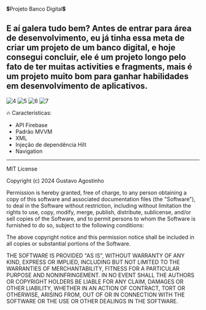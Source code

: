 💲Projeto Banco Digital💲 

E aí galera tudo bem? Antes de entrar para área de desenvolvimento, eu já tinha essa meta de criar um projeto de um banco digital,
e hoje consegui concluir, ele é um projeto longo pelo fato de ter muitas activities e fragments, mais é um projeto muito bom para ganhar habilidades em desenvolvimento de aplicativos.
----------------------------------------------------------------------------------------------------------------------------------------------------------------------------------------
![4](https://github.com/user-attachments/assets/afdca2f7-3c3e-425f-9ada-b55b729c2c5d)
![5](https://github.com/user-attachments/assets/3d47ce27-1f4f-4492-8c6d-7a2047522ed2)
![6](https://github.com/user-attachments/assets/2f3862dd-de05-4916-a4e2-60fab5d07724)
![7](https://github.com/user-attachments/assets/54d4c62f-6df9-48da-a31a-7fb7d5c349a9)


🔥 Características:

- API Firebase
- Padrão MVVM
- XML
- Injeção de dependência Hilt
- Navigation
----------------------------------------------------------------------------------------------------------------------------------------------------------------------------------------
MIT License

Copyright (c) 2024 Gustavo Agostinho

Permission is hereby granted, free of charge, to any person obtaining a copy of this software and associated documentation files (the "Software"), to deal in the Software without restriction, including without limitation the rights to use, copy, modify, merge, publish, distribute, sublicense, and/or sell copies of the Software, and to permit persons to whom the Software is furnished to do so, subject to the following conditions:

The above copyright notice and this permission notice shall be included in all copies or substantial portions of the Software.

THE SOFTWARE IS PROVIDED "AS IS", WITHOUT WARRANTY OF ANY KIND, EXPRESS OR IMPLIED, INCLUDING BUT NOT LIMITED TO THE WARRANTIES OF MERCHANTABILITY, FITNESS FOR A PARTICULAR PURPOSE AND NONINFRINGEMENT. IN NO EVENT SHALL THE AUTHORS OR COPYRIGHT HOLDERS BE LIABLE FOR ANY CLAIM, DAMAGES OR OTHER LIABILITY, WHETHER IN AN ACTION OF CONTRACT, TORT OR OTHERWISE, ARISING FROM, OUT OF OR IN CONNECTION WITH THE SOFTWARE OR THE USE OR OTHER DEALINGS IN THE SOFTWARE.
